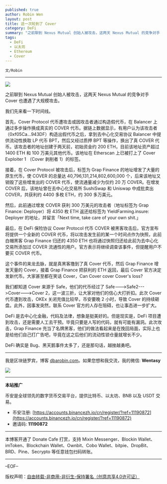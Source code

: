 ```yaml
---
published: true
author: Robin Wen
layout: post
title: 这一次轮到了 Cover
category: DeFi
summary: "之前聊到 Nexus Mutual 创始人被攻击，这两天 Nexus Mutual 的竞争对手 Cover 也遭遇了大规模攻击。我们先来看一下时间线。首先，Cover Protocol 代币遭攻击或因攻击者通过构造假代币，在 Balancer 上通过多步操作换成真实的 COVER 代币。据链上数据显示，有用户认为该攻击者（0xf05Ca...943DF）构造出假代币之后，拿到去中心化交易协议 Balancer 中提供流动性换取 LP 代币 BPT，然后又经过质押 BPT 等操作，换出了真 COVER 代币。该攻击者的地址创建于两天前，初始资金约 200 ETH，目前该地址资产超过 1400 ETH 和 100 万美元其他代币。该地址在 Etherscan 上已被打上了 Cover Exploiter 1 （Cover 剥削者 1）的标签。DeFi 确实是 Bug、黑天鹅事件太多了，还是那句话，越挫越勇吧。"
tags:
  - DeFi
  - 以太坊
  - Ethereum
  - Cover
---
```


`文/Robin`

***

![](https://cdn.dbarobin.com/yq8ijia.png)

之前聊到 Nexus Mutual 创始人被攻击，这两天 Nexus Mutual 的竞争对手 Cover 也遭遇了大规模攻击。

我们先来看一下时间线。

首先，Cover Protocol 代币遭攻击或因攻击者通过构造假代币，在 Balancer 上通过多步操作换成真实的 COVER 代币。据链上数据显示，有用户认为该攻击者（0xf05Ca...943DF）构造出假代币之后，拿到去中心化交易协议 Balancer 中提供流动性换取 LP 代币 BPT，然后又经过质押 BPT 等操作，换出了真 COVER 代币。该攻击者的地址创建于两天前，初始资金约 200 ETH，目前该地址资产超过 1400 ETH 和 100 万美元其他代币。该地址在 Etherscan 上已被打上了 Cover Exploiter 1 （Cover 剥削者 1）的标签。

接着，在 Cover Protocol 被攻击后，标签为 Grap Finance 的地址增发了大量的原生代币，使 COVER 的总量达 40,796,131,214,802,600,000 个，后来该地址又销毁了这些增发出的 COVER 代币，使流通量减少为仅约 20 万 COVER。在增发 COVER 后，该地址曾在去中心化交易所 SushiSwap 和 Uniswap 中成批卖出 COVER，共获利约 4400 多枚 ETH，约 300 多万美元。

然后，此前通过增发 COVER 获利 300 万美元的攻击者（地址标签为 Grap Finance: Deployer）将 4350 枚 ETH 返还给标签为 YieldFarming.insure: Deployer 的地址，并留言「Next time, take care of your own shit.」

最后，在 DeFi 保险协议 Cover Protocol 代币 COVER 被黑客攻击后，官方宣布将提供一个全新的 COVER 代币，将以攻击发生前的某一个时间点作为快照，此前白帽黑客 Grap Finance 归还的 4350 ETH 也将通过快照归还给此前为去中心化交易所添加过 COVER 流通性的用户。官方表示将继续调查该事件，但提醒用户不要买 COVER 代币。

这个事件的来龙去脉，就是真黑客撸到了真 Cover 代币，然后 Grap Finance 增发天量的 Cover，接着 Grap Finance 把获利的 ETH 返回，最后 Cover 官方决定发新代币。大家甚至都在笑话 Cover，Can Cover cover Cover's loss?

我们都知道 Cover 来源于 Safe，他们的代币经过了 Safe--->Safe2--->Cover--->Cover 2，这一波三折，让大家对他们的信心大打折扣。此次 Cover 代币遭到攻击，OKEx 关闭充值比较早，币安要晚 2 小时，导致 Cover 的持续砸盘。此外，因事发突然，联系 Cover 官方的人存在阻碍，也让事态进一步扩大。

DeFi 是去中心化金融，代码及法律，想象是挺美好的。但是现实是，DeFi 项目遭到攻击，还是需要人工去干预。毕竟只要是人写的代码，就有可能有漏洞。此次攻击，Grap Finance 充当了名牌黑客，他们的做法看起来是在挽回局面，实际上也是给他们自己打广告吧，毕竟在这之后他们的流动性锁仓量就增长不少。

DeFi 确实是 Bug、黑天鹅事件太多了，还是那句话，越挫越勇吧。

***

我是区块链罗宾，博客 [dbarobin.com](https://dbarobin.com/)。如果您想和我交流，我的微信: **Wentasy**

![](https://cdn.dbarobin.com/v4yywe2.png)

***

**本站推广**

币安是全球领先的数字货币交易平台，提供比特币、以太坊、BNB 以及 USDT 交易。

* 币安注册: [https://accounts.binancezh.io/cn/register/?ref=11190872](https://accounts.binancezh.io/cn/register/?ref=11190872)
* 邀请码: **11190872**

***

本博客开通了 Donate Cafe 打赏，支持 Mixin Messenger、Blockin Wallet、imToken、Blockchain Wallet、Ownbit、Cobo Wallet、bitpie、DropBit、BRD、Pine、Secrypto 等任意钱包扫码转账。

<center>
    <div class="--donate-button"
         data-button-id="f8b9df0d-af9a-460d-8258-d3f435445075"
    ></div>
</center>

***

–EOF–

版权声明：[自由转载-非商用-非衍生-保持署名（创意共享4.0许可证）](http://creativecommons.org/licenses/by-nc-nd/4.0/deed.zh)